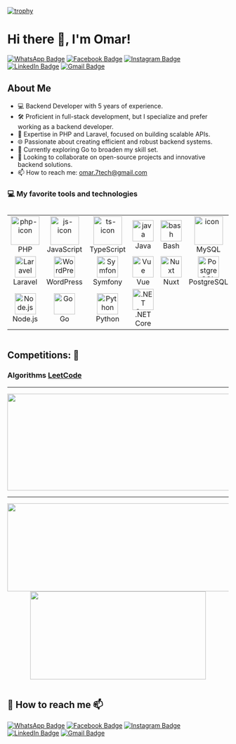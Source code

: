 [![trophy](https://github-profile-trophy.vercel.app/?username=sammorozov&title=Stars,Followers,Commits,Repositories,MultipleLang,PullRequest&theme=onedark)](https://github.com/ryo-ma/github-profile-trophy)


# Hi there 👋, I'm Omar!
[![WhatsApp Badge](https://img.shields.io/badge/-WhatsApp-25D366?style=flat&logo=whatsapp&logoColor=white)](https://wa.me/+96171387946)
[![Facebook Badge](https://img.shields.io/badge/-Facebook-1877F2?style=flat&logo=facebook&logoColor=white)](https://www.facebook.com/omar.abifarraj.1?mibextid=ZbWKwL)
[![Instagram Badge](https://img.shields.io/badge/-Instagram-E4405F?style=flat&logo=instagram&logoColor=white)](https://www.instagram.com/omar.af7)
[![LinkedIn Badge](https://img.shields.io/badge/-LinkedIn-0077B5?style=flat&logo=linkedin&logoColor=white)](https://shorturl.at/FRLxn)
[![Gmail Badge](https://img.shields.io/badge/-Gmail-D14836?style=flat&logo=gmail&logoColor=white)](mailto:omar.7tech@gmail.com)

## About Me

- 💻 Backend Developer with 5 years of experience.
- 🛠️ Proficient in full-stack development, but I specialize and prefer working as a backend developer.
- 🚀 Expertise in PHP and Laravel, focused on building scalable APIs.
- 🌐 Passionate about creating efficient and robust backend systems.
- 🌱 Currently exploring Go to broaden my skill set.
- 👯 Looking to collaborate on open-source projects and innovative backend solutions.
- 📫 How to reach me: omar.7tech@gmail.com

  
<h3>💻 My favorite tools and technologies</h3>
<div style="display: flex; align-items: flex-start; align: center">
  <table align="center">
    <tr>
      <td align="center" width="96"><img src="https://skillicons.dev/icons?i=php" alt="php-icon" width="65" height="65"><br>
      PHP</td>
      <td align="center" width="96"><img src="https://techstack-generator.vercel.app/js-icon.svg" alt="js-icon" width="65" height="65"><br>
      JavaScript</td>
      <td align="center" width="96"><img src="https://techstack-generator.vercel.app/ts-icon.svg" alt="ts-icon" width="65" height="65"><br>
      TypeScript</td>
      <td align="center" width="96"><img src="https://skillicons.dev/icons?i=java" width="48" height="48" alt="java"><br>
      Java</td>
      <td align="center" width="96"><img src="https://skillicons.dev/icons?i=bash" width="48" height="48" alt="bash"><br>
      Bash</td>
      <td align="center" width="96"><img src="https://techstack-generator.vercel.app/mysql-icon.svg" alt="icon" width="65" height="65"><br>
      MySQL</td>
      <td align="center" width="96"><img src="https://techstack-generator.vercel.app/github-icon.svg" alt="icon" width="65" height="65"><br>
      GitHub</td>
      <td align="center" width="96"><img src="https://user-images.githubusercontent.com/25181517/192108372-f71d70ac-7ae6-4c0d-8395-51d8870c2ef0.png" width="48" height="48" alt="Git"><br>
      Git</td>
    </tr>
    <tr>
      <td align="center" width="96"><img src="https://skillicons.dev/icons?i=laravel" width="48" height="48" alt="Laravel"><br>
      Laravel</td>
      <td align="center" width="96"><img src="https://skillicons.dev/icons?i=wordpress" width="48" height="48" alt="WordPress"><br>
      WordPress</td>
      <td align="center" width="96"><img src="https://skillicons.dev/icons?i=symfony" width="48" height="48" alt="Symfony"><br>
      Symfony</td>
      <td align="center" width="96"><img src="https://skillicons.dev/icons?i=vue" width="48" height="48" alt="Vue"><br>
      Vue</td>
      <td align="center" width="96"><img src="https://skillicons.dev/icons?i=nuxt" width="48" height="48" alt="Nuxt"><br>
      Nuxt</td>
      <td align="center" width="96"><img src="https://skillicons.dev/icons?i=postgres" width="48" height="48" alt="PostgreSQL"><br>
      PostgreSQL</td>
      <td align="center" width="96"><img src="https://skillicons.dev/icons?i=linux" width="48" height="48" alt="linux"><br>
      Linux</td>
      <td align="center" width="96"><img src="https://skillicons.dev/icons?i=vim" width="48" height="48" alt="vim"><br>
      Vim</td>
    </tr>
    <tr>
      <td align="center" width="96"><img src="https://skillicons.dev/icons?i=nodejs" width="48" height="48" alt="Node.js"><br>
      Node.js</td>
      <td align="center" width="96"><img src="https://skillicons.dev/icons?i=go" width="48" height="48" alt="Go"><br>
      Go</td>
      <td align="center" width="96"><img src="https://skillicons.dev/icons?i=python" width="48" height="48" alt="Python"><br>
      Python</td>
      <td align="center" width="96"><img src="https://skillicons.dev/icons?i=dotnet" width="48" height="48" alt=".NET Core"><br>
      .NET Core</td>
    </tr>
  </table><br>
  <br>
</div>


## Competitions: 🥇
### Algorithms [LeetCode](https://leetcode.com/omar7tech/)

---

  
<p align="center">
  <img width="800" height="220" src="https://streak-stats.demolab.com?user=Omar7tech&theme=highcontrast&hide_border=true&border_radius=5&card_width=800">
</p>


---




<p align="center">
  <img width="600" height="200" src="https://github-readme-stats.vercel.app/api?username=Omar7tech&show_icons=true&theme=vision-friendly-dark">
  <img width="400" height="200" src="https://github-readme-stats.vercel.app/api/top-langs/?username=Omar7tech&size_weight=0.15&count_weight=0.5&layout=compact&theme=vision-friendly-dark">
</p>
 


<div id="header" align="center">
  <img src="https://komarev.com/ghpvc/?username=Omar7tech&style=for-the-badge&color=orange" alt=""/>
</div>


## 🔗 How to reach me :mailbox:
[![WhatsApp Badge](https://img.shields.io/badge/-WhatsApp-25D366?style=flat&logo=whatsapp&logoColor=white)](https://wa.me/+96171387946)
[![Facebook Badge](https://img.shields.io/badge/-Facebook-1877F2?style=flat&logo=facebook&logoColor=white)](https://www.facebook.com/omar.abifarraj.1?mibextid=ZbWKwL)
[![Instagram Badge](https://img.shields.io/badge/-Instagram-E4405F?style=flat&logo=instagram&logoColor=white)](https://www.instagram.com/omar.af7)
[![LinkedIn Badge](https://img.shields.io/badge/-LinkedIn-0077B5?style=flat&logo=linkedin&logoColor=white)](https://shorturl.at/FRLxn)
[![Gmail Badge](https://img.shields.io/badge/-Gmail-D14836?style=flat&logo=gmail&logoColor=white)](mailto:omar.7tech@gmail.com)


